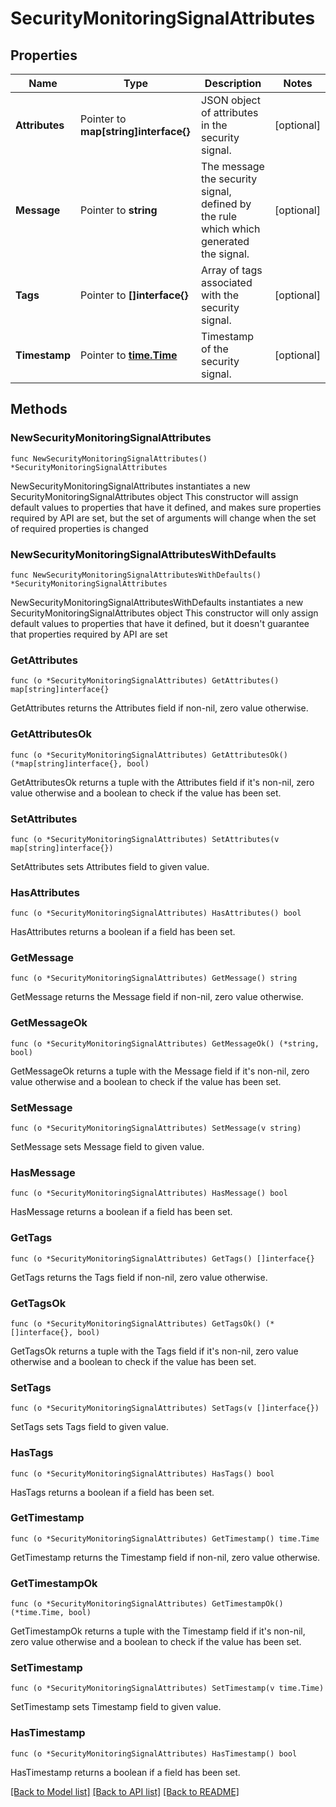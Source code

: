 # SecurityMonitoringSignalAttributes

## Properties

Name | Type | Description | Notes
------------ | ------------- | ------------- | -------------
**Attributes** | Pointer to **map[string]interface{}** | JSON object of attributes in the security signal. | [optional] 
**Message** | Pointer to **string** | The message the security signal, defined by the rule which which generated the signal. | [optional] 
**Tags** | Pointer to **[]interface{}** | Array of tags associated with the security signal. | [optional] 
**Timestamp** | Pointer to [**time.Time**](time.Time.md) | Timestamp of the security signal. | [optional] 

## Methods

### NewSecurityMonitoringSignalAttributes

`func NewSecurityMonitoringSignalAttributes() *SecurityMonitoringSignalAttributes`

NewSecurityMonitoringSignalAttributes instantiates a new SecurityMonitoringSignalAttributes object
This constructor will assign default values to properties that have it defined,
and makes sure properties required by API are set, but the set of arguments
will change when the set of required properties is changed

### NewSecurityMonitoringSignalAttributesWithDefaults

`func NewSecurityMonitoringSignalAttributesWithDefaults() *SecurityMonitoringSignalAttributes`

NewSecurityMonitoringSignalAttributesWithDefaults instantiates a new SecurityMonitoringSignalAttributes object
This constructor will only assign default values to properties that have it defined,
but it doesn't guarantee that properties required by API are set

### GetAttributes

`func (o *SecurityMonitoringSignalAttributes) GetAttributes() map[string]interface{}`

GetAttributes returns the Attributes field if non-nil, zero value otherwise.

### GetAttributesOk

`func (o *SecurityMonitoringSignalAttributes) GetAttributesOk() (*map[string]interface{}, bool)`

GetAttributesOk returns a tuple with the Attributes field if it's non-nil, zero value otherwise
and a boolean to check if the value has been set.

### SetAttributes

`func (o *SecurityMonitoringSignalAttributes) SetAttributes(v map[string]interface{})`

SetAttributes sets Attributes field to given value.

### HasAttributes

`func (o *SecurityMonitoringSignalAttributes) HasAttributes() bool`

HasAttributes returns a boolean if a field has been set.

### GetMessage

`func (o *SecurityMonitoringSignalAttributes) GetMessage() string`

GetMessage returns the Message field if non-nil, zero value otherwise.

### GetMessageOk

`func (o *SecurityMonitoringSignalAttributes) GetMessageOk() (*string, bool)`

GetMessageOk returns a tuple with the Message field if it's non-nil, zero value otherwise
and a boolean to check if the value has been set.

### SetMessage

`func (o *SecurityMonitoringSignalAttributes) SetMessage(v string)`

SetMessage sets Message field to given value.

### HasMessage

`func (o *SecurityMonitoringSignalAttributes) HasMessage() bool`

HasMessage returns a boolean if a field has been set.

### GetTags

`func (o *SecurityMonitoringSignalAttributes) GetTags() []interface{}`

GetTags returns the Tags field if non-nil, zero value otherwise.

### GetTagsOk

`func (o *SecurityMonitoringSignalAttributes) GetTagsOk() (*[]interface{}, bool)`

GetTagsOk returns a tuple with the Tags field if it's non-nil, zero value otherwise
and a boolean to check if the value has been set.

### SetTags

`func (o *SecurityMonitoringSignalAttributes) SetTags(v []interface{})`

SetTags sets Tags field to given value.

### HasTags

`func (o *SecurityMonitoringSignalAttributes) HasTags() bool`

HasTags returns a boolean if a field has been set.

### GetTimestamp

`func (o *SecurityMonitoringSignalAttributes) GetTimestamp() time.Time`

GetTimestamp returns the Timestamp field if non-nil, zero value otherwise.

### GetTimestampOk

`func (o *SecurityMonitoringSignalAttributes) GetTimestampOk() (*time.Time, bool)`

GetTimestampOk returns a tuple with the Timestamp field if it's non-nil, zero value otherwise
and a boolean to check if the value has been set.

### SetTimestamp

`func (o *SecurityMonitoringSignalAttributes) SetTimestamp(v time.Time)`

SetTimestamp sets Timestamp field to given value.

### HasTimestamp

`func (o *SecurityMonitoringSignalAttributes) HasTimestamp() bool`

HasTimestamp returns a boolean if a field has been set.


[[Back to Model list]](../README.md#documentation-for-models) [[Back to API list]](../README.md#documentation-for-api-endpoints) [[Back to README]](../README.md)


